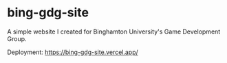 # bing-gdg-site
A simple website I created for Binghamton University's Game Development Group.

Deployment: https://bing-gdg-site.vercel.app/
